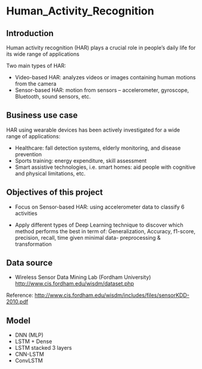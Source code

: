 # Human_Activity_Recognition

## Introduction
Human activity recognition (HAR) plays a crucial role in people’s daily life for its wide range of applications

Two main types of HAR:  
- Video-based HAR: analyzes videos or images containing human motions from the camera 
- Sensor-based HAR: motion from sensors – accelerometer, gyroscope, Bluetooth, sound sensors, etc. 

## Business use case
HAR using wearable devices has been actively investigated for a wide range of applications:
- Healthcare:  fall detection systems, elderly monitoring, and disease prevention
- Sports training: energy expenditure, skill assessment
- Smart assistive technologies, i.e. smart homes: aid people with cognitive and physical limitations, etc.

## Objectives of this project
- Focus on Sensor-based HAR: using accelerometer data to classify 6 activities

- Apply different types of  Deep Learning technique to discover which method performs the best in term of: Generalization, Accuracy, f1-score, precision, recall, time given minimal  data- preprocessing & transformation

## Data source

- Wireless Sensor Data Mining Lab (Fordham University) 
http://www.cis.fordham.edu/wisdm/dataset.php

Reference: http://www.cis.fordham.edu/wisdm/includes/files/sensorKDD-2010.pdf


## Model
- DNN (MLP)
- LSTM + Dense
- LSTM stacked 3 layers
- CNN-LSTM
- ConvLSTM


